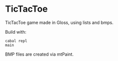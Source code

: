 # TicTacToe
TicTacToe game made in Gloss, using lists and bmps.

Build with: 

    cabal repl
    main
    
BMP files are created via mtPaint. 

